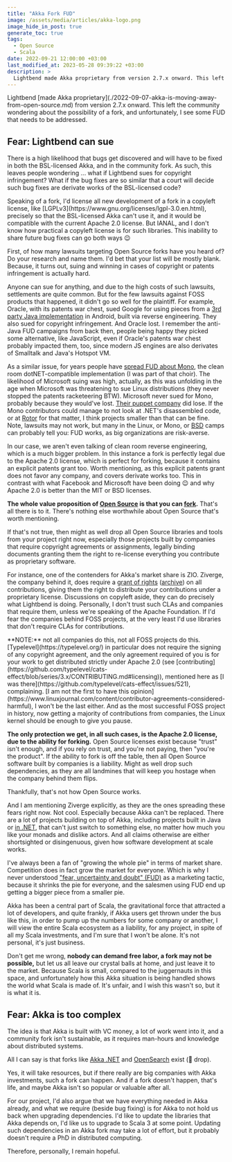 ```yaml
---
title: "Akka Fork FUD"
image: /assets/media/articles/akka-logo.png
image_hide_in_post: true
generate_toc: true
tags:
  - Open Source
  - Scala
date: 2022-09-21 12:00:00 +03:00
last_modified_at: 2023-05-28 09:39:22 +03:00
description: >
  Lightbend made Akka proprietary from version 2.7.x onward. This left the community wondering about the possibility of a fork, and unfortunately, I see some FUD that needs to be addressed.
---
```


<p class="intro" markdown=1>
Lightbend [made Akka proprietary](./2022-09-07-akka-is-moving-away-from-open-source.md) from version 2.7.x onward. This left the community wondering about the possibility of a fork, and unfortunately, I see some FUD that needs to be addressed.
</p>

## Fear: Lightbend can sue

There is a high likelihood that bugs get discovered and will have to be fixed in both the BSL-licensed Akka, and in the community fork. As such, this leaves people wondering ... what if Lightbend sues for copyright infringement? What if the bug fixes are so similar that a court will decide such bug fixes are derivate works of the BSL-licensed code?

<p class="info-bubble" markdown="1">
Speaking of a fork, I'd license all new development of a fork in a copyleft license, like [LGPLv3](https://www.gnu.org/licenses/lgpl-3.0.en.html), precisely so that the BSL-licensed Akka can't use it, and it would be compatible with the current Apache 2.0 license. But IANAL, and I don't know how practical a copyleft license is for such libraries. This inability to share future bug fixes can go both ways 😉
</p>

First, of how many lawsuits targeting Open Source forks have you heard of? Do your research and name them. I'd bet that your list will be mostly blank. Because, it turns out, suing and winning in cases of copyright or patents infringement is actually hard.

Anyone can sue for anything, and due to the high costs of such lawsuits, settlements are quite common. But for the few lawsuits against FOSS products that happened, it didn't go so well for the plaintiff. For example, Oracle, with its patents war chest, sued Google for using pieces from a [3rd party Java implementation](https://en.wikipedia.org/wiki/Apache_Harmony) in Android, built via reverse engineering. They also sued for copyright infringement. And Oracle lost. I remember the anti-Java FUD campaigns from back then, people being happy they picked some alternative, like JavaScript, even if Oracle's patents war chest probably impacted them, too, since modern JS engines are also derivates of Smalltalk and Java's Hotspot VM.

As a similar issue, for years people have [spread FUD about Mono](https://en.wikipedia.org/wiki/Mono_(software)), the clean room dotNET-compatible implementation (I was part of that choir). The likelihood of Microsoft suing was high, actually, as this was unfolding in the age when Microsoft was threatening to sue Linux distributions (they never stopped the patents racketeering BTW). Microsoft never sued for Mono, probably because they would've lost. [Their puppet company](https://en.wikipedia.org/wiki/SCO%E2%80%93Linux_disputes#Microsoft_funding_of_SCO_controversy) did lose. If the Mono contributors could manage to not look at .NET's disassembled code, or at [Rotor](https://en.wikipedia.org/wiki/Shared_Source_Common_Language_Infrastructure) for that matter, I think projects smaller than that can be fine. Note, lawsuits may not work, but many in the Linux, or Mono, or [BSD](https://en.wikipedia.org/wiki/UNIX_System_Laboratories,_Inc._v._Berkeley_Software_Design,_Inc.) camps can probably tell you: FUD works, as big organizations are risk-averse.

In our case, we aren't even talking of clean room reverse engineering, which is a much bigger problem. In this instance a fork is perfectly legal due to the Apache 2.0 license, which is perfect for forking, because it contains an explicit patents grant too. Worth mentioning, as this explicit patents grant does not favor any company, and covers derivate works too. This in contrast with what Facebook and Microsoft have been doing 😉 and why Apache 2.0 is better than the MIT or BSD licenses.

**The whole value proposition of [Open Source](./2022-09-07-free-software-vs-open-source.md) is that you can [fork](https://en.wikipedia.org/wiki/Fork_(software_development)).** That's all there is to it. There's nothing else worthwhile about Open Source that's worth mentioning.

If that's not true, then might as well drop all Open Source libraries and tools from your project right now, especially those projects built by companies that require copyright agreements or assignments, legally binding documents granting them the right to re-license everything you contribute as proprietary software.

For instance, one of the contenders for Akka's market share is ZIO. Ziverge, the company behind it, does require a [grant of rights](https://zio.dev/about/contributing/#2-grant-of-rights) ([archive](https://web.archive.org/web/20220921044332/https://zio.dev/about/contributing/#2-grant-of-rights)) on all contributions, giving them the right to distribute your contributions under a proprietary license. Discussions on copyleft aside, they can do precisely what Lightbend is doing. Personally, I don't trust such CLAs and companies that require them, unless we're speaking of the Apache Foundation. If I'd fear the companies behind FOSS projects, at the very least I'd use libraries that don't require CLAs for contributions.

<p class="info-bubble" markdown="1">
**NOTE:** not all companies do this, not all FOSS projects do this. [Typelevel](https://typelevel.org/) in particular does not require the signing of any copyright agreement, and the only agreement required of you is for your work to get distributed strictly under Apache 2.0 (see [contributing](https://github.com/typelevel/cats-effect/blob/series/3.x/CONTRIBUTING.md#licensing)), mentioned here as [I was there](https://github.com/typelevel/cats-effect/issues/521), complaining. [I am not the first to have this opinion](https://www.linuxjournal.com/content/contributor-agreements-considered-harmful), I won't be the last either. And as the most successful FOSS project in history, now getting a majority of contributions from companies, the Linux kernel should be enough to give you pause.
</p>

**The only protection we get, in all such cases, is the Apache 2.0 license, due to the ability for forking.** Open Source licenses exist because "trust" isn't enough, and if you rely on trust, and you're not paying, then "you're the product". If the ability to fork is off the table, then all Open Source software built by companies is a liability. Might as well drop such dependencies, as they are all landmines that will keep you hostage when the company behind them flips.

Thankfully, that's not how Open Source works.

And I am mentioning Ziverge explicitly, as they are the ones spreading these fears right now. Not cool. Especially because Akka can't be replaced. There are a lot of projects building on top of Akka, including projects built in Java or [in .NET](https://getakka.net/), that can't just switch to something else, no matter how much you like your monads and dislike actors. And all claims otherwise are either shortsighted or disingenuous, given how software development at scale works.

I've always been a fan of "growing the whole pie" in terms of market share. Competition does in fact grow the market for everyone. Which is why I never understood ["fear, uncertainty and doubt" (FUD)](https://en.wikipedia.org/wiki/Fear,_uncertainty,_and_doubt) as a marketing tactic, because it shrinks the pie for everyone, and the salesmen using FUD end up getting a bigger piece from a smaller pie.

Akka has been a central part of Scala, the gravitational force that attracted a lot of developers, and quite frankly, if Akka users get thrown under the bus like this, in order to pump up the numbers for some company or another, I will view the entire Scala ecosystem as a liability, for any project, in spite of all my Scala investments, and I'm sure that I won't be alone. It's not personal, it's just business.

Don't get me wrong, **nobody can demand free labor, a fork may not be possible,** but let us all leave our crystal balls at home, and just leave it to the market. Because Scala is small, compared to the juggernauts in this space, and unfortunately how this Akka situation is being handled shows the world what Scala is made of. It's unfair, and I wish this wasn't so, but it is what it is.

## Fear: Akka is too complex

The idea is that Akka is built with VC money, a lot of work went into it, and a community fork isn't sustainable, as it requires man-hours and knowledge about distributed systems.

All I can say is that forks like [Akka .NET](https://getakka.net/) and [OpenSearch](https://opensearch.org/) exist (🎤 drop).

Yes, it will take resources, but if there really are big companies with Akka investments, such a fork can happen. And if a fork doesn't happen, that's life, and maybe Akka isn't so popular or valuable after all.

For our project, I'd also argue that we have everything needed in Akka already, and what we require (beside bug fixing) is for Akka to not hold us back when upgrading dependencies. I'd like to update the libraries that Akka depends on, I'd like us to upgrade to Scala 3 at some point. Updating such dependencies in an Akka fork may take a lot of effort, but it probably doesn't require a PhD in distributed computing.

Therefore, personally, I remain hopeful.
